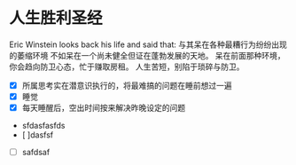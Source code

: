 # 人生胜利圣经
 Eric Winstein looks back his life and said that: 与其呆在各种最糟行为纷纷出现的萎缩环境
 不如呆在一个尚未健全但证在蓬勃发展的天地。 呆在前面那种环境，你会趋向防卫心态，忙于赚取房租。
 人生苦短，别陷于琐碎与防卫。
 - [x] 所属思考实在潜意识执行的，将最难搞的问题在睡前想过一遍
 - [x] 睡觉
 - [x] 每天睡醒后，空出时间按来解决昨晚设定的问题
 - sfdasfasfds
 - [ ]dasfsf
 -[ ] safdsaf
